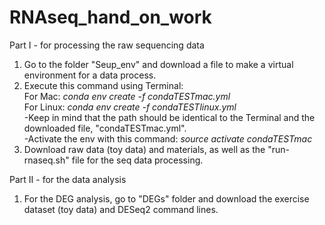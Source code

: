 # RNAseq_hand_on_work

Part I - for processing the raw sequencing data <br/>
1. Go to the folder "Seup_env" and download a file to make a virtual environment for a data process. <br/>
2. Execute this command using Terminal: <br/>
    For Mac: _conda env create -f condaTESTmac.yml_<br/>
    For Linux: _conda env create -f condaTESTlinux.yml_<br/>
   -Keep in mind that the path should be identical to the Terminal and the downloaded file, "condaTESTmac.yml". <br/>
   -Activate the env with this command: _source activate condaTESTmac_ <br/>
3. Download raw data (toy data) and materials, as well as the "run-rnaseq.sh" file for the seq data processing. <br/>

Part II - for the data analysis
1. For the DEG analysis, go to "DEGs" folder and download the exercise dataset (toy data) and DESeq2 command lines.
